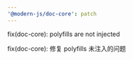 ```yaml
---
'@modern-js/doc-core': patch
---
```


fix(doc-core): polyfills are not injected

fix(doc-core): 修复 polyfills 未注入的问题
